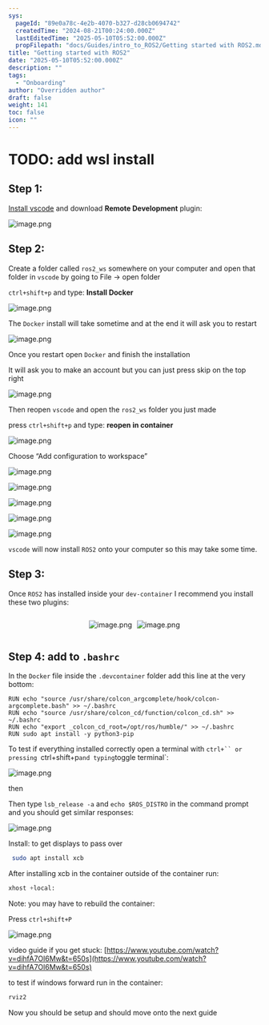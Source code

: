 ```yaml
---
sys:
  pageId: "89e0a78c-4e2b-4070-b327-d28cb0694742"
  createdTime: "2024-08-21T00:24:00.000Z"
  lastEditedTime: "2025-05-10T05:52:00.000Z"
  propFilepath: "docs/Guides/intro_to_ROS2/Getting started with ROS2.md"
title: "Getting started with ROS2"
date: "2025-05-10T05:52:00.000Z"
description: ""
tags:
  - "Onboarding"
author: "Overridden author"
draft: false
weight: 141
toc: false
icon: ""
---
```


# TODO: add wsl install

## Step 1:

[Install vscode](https://code.visualstudio.com/download) and download **Remote Development** plugin:

![image.png](https://prod-files-secure.s3.us-west-2.amazonaws.com/d518164a-d88e-44d1-a4ee-3adb3bd8bce0/efb52993-1881-4a40-b95e-6f020334f022/image.png?X-Amz-Algorithm=AWS4-HMAC-SHA256&X-Amz-Content-Sha256=UNSIGNED-PAYLOAD&X-Amz-Credential=ASIAZI2LB4667AHSXIFG%2F20250610%2Fus-west-2%2Fs3%2Faws4_request&X-Amz-Date=20250610T220814Z&X-Amz-Expires=3600&X-Amz-Security-Token=IQoJb3JpZ2luX2VjEO3%2F%2F%2F%2F%2F%2F%2F%2F%2F%2FwEaCXVzLXdlc3QtMiJHMEUCIEEBgSQ8LANeEQOcZ3pS2PVB7NLtQ6BTaZ4MLpeePmAHAiEAn6WVM1EY8HGMduK5MOjv2cZJWBwM7%2FeVKNDmCZoDVeEqiAQIxv%2F%2F%2F%2F%2F%2F%2F%2F%2F%2FARAAGgw2Mzc0MjMxODM4MDUiDAtbCukDUmCd%2FiplzSrcA3Kl1jBK9SaqO6rGjKcq5mIqdGSk6Q3JlSlZSX%2BmPcSuV%2FFkZ9xoBBfrQxFXi3NMaVGlEm%2BoqrfVSCEa0acnBWBhBeDCdOv2LTjRahs7fEwSokYK4eGtEqdSbFW6x3LXt5l%2BOL%2FIKUCqzbTi6JnFE%2FXlSklq1P5ykAXXKFv%2F%2BJP5ANIVGCUijWnTS%2FsA3qQ7B9BICfwAKjARWNq%2FMGAcCi7YVmEd2pRLpvbYQz2ykvplBTvGvNjry44pUxR%2BYa2OFo4uS5ILeu8mpuk0P3fGRhc%2BNMsjXPipXLqkrEvczRff2nJLZvN24N%2FGCGVN9FQpEK73AWRZsHGqpu3AoDb1WDSU%2BqGXth%2BBKKrVo9tagL%2B%2BRMDP8ONWi30lhMsD%2BwJF%2FmwT7LECUxxBjILKl9aL4I7qC19XHcmeJ4DCikCxL%2FKdpDSnh2z27Of%2FHyt5btCoTd5XxxbTmqiFTC4kMurdX0cMMhs09srKOx5BMsHDTmGySvHm49KjD%2Fse7abqqfB%2Fs2Fb%2FA6VIQqh2OMes4p6zWcylQAtvLCE0JT0%2Fun5ScMqI6clF5IJ6WHNiOa6m9ryoL26QQYhoHCRF%2BDSGvdpUEyJ3QAmcElBRFYy5EOvGmYl0fp7j7uiPzBjMCvcMJezosIGOqUBzXQA8KAiB4uvP8jBE%2Fw7JsnjHycbGA5PM86vaMiUBx8T%2B7jfaaL5E40tJrM6EFCnYXiRl%2FXvmOmDNE31RL9d6hYMXp5e7%2Bkk6U1ryph1bEi5WjIgO3D71lL81186uF302eS5thp9kgELCnEt62Tw2QPVPooMFyv%2Bh64wvaMnyuI8ZWbdga8gyi4hCxu0OwjlkyrHkJb3WXfNA8C5qkgudc%2BezZMQ&X-Amz-Signature=744655099b0017fd04e964403fee59ed3dd465c8131693ea7057d1d55f2fe82e&X-Amz-SignedHeaders=host&x-amz-checksum-mode=ENABLED&x-id=GetObject)

## Step 2:

Create a folder called `ros2_ws` somewhere on your computer and open that folder in `vscode` by going to File → open folder 

`ctrl+shift+p` and type: **Install Docker**

![image.png](https://prod-files-secure.s3.us-west-2.amazonaws.com/d518164a-d88e-44d1-a4ee-3adb3bd8bce0/2269dc0e-1cd5-47ff-bceb-c04ad9b2eab0/image.png?X-Amz-Algorithm=AWS4-HMAC-SHA256&X-Amz-Content-Sha256=UNSIGNED-PAYLOAD&X-Amz-Credential=ASIAZI2LB4667AHSXIFG%2F20250610%2Fus-west-2%2Fs3%2Faws4_request&X-Amz-Date=20250610T220814Z&X-Amz-Expires=3600&X-Amz-Security-Token=IQoJb3JpZ2luX2VjEO3%2F%2F%2F%2F%2F%2F%2F%2F%2F%2FwEaCXVzLXdlc3QtMiJHMEUCIEEBgSQ8LANeEQOcZ3pS2PVB7NLtQ6BTaZ4MLpeePmAHAiEAn6WVM1EY8HGMduK5MOjv2cZJWBwM7%2FeVKNDmCZoDVeEqiAQIxv%2F%2F%2F%2F%2F%2F%2F%2F%2F%2FARAAGgw2Mzc0MjMxODM4MDUiDAtbCukDUmCd%2FiplzSrcA3Kl1jBK9SaqO6rGjKcq5mIqdGSk6Q3JlSlZSX%2BmPcSuV%2FFkZ9xoBBfrQxFXi3NMaVGlEm%2BoqrfVSCEa0acnBWBhBeDCdOv2LTjRahs7fEwSokYK4eGtEqdSbFW6x3LXt5l%2BOL%2FIKUCqzbTi6JnFE%2FXlSklq1P5ykAXXKFv%2F%2BJP5ANIVGCUijWnTS%2FsA3qQ7B9BICfwAKjARWNq%2FMGAcCi7YVmEd2pRLpvbYQz2ykvplBTvGvNjry44pUxR%2BYa2OFo4uS5ILeu8mpuk0P3fGRhc%2BNMsjXPipXLqkrEvczRff2nJLZvN24N%2FGCGVN9FQpEK73AWRZsHGqpu3AoDb1WDSU%2BqGXth%2BBKKrVo9tagL%2B%2BRMDP8ONWi30lhMsD%2BwJF%2FmwT7LECUxxBjILKl9aL4I7qC19XHcmeJ4DCikCxL%2FKdpDSnh2z27Of%2FHyt5btCoTd5XxxbTmqiFTC4kMurdX0cMMhs09srKOx5BMsHDTmGySvHm49KjD%2Fse7abqqfB%2Fs2Fb%2FA6VIQqh2OMes4p6zWcylQAtvLCE0JT0%2Fun5ScMqI6clF5IJ6WHNiOa6m9ryoL26QQYhoHCRF%2BDSGvdpUEyJ3QAmcElBRFYy5EOvGmYl0fp7j7uiPzBjMCvcMJezosIGOqUBzXQA8KAiB4uvP8jBE%2Fw7JsnjHycbGA5PM86vaMiUBx8T%2B7jfaaL5E40tJrM6EFCnYXiRl%2FXvmOmDNE31RL9d6hYMXp5e7%2Bkk6U1ryph1bEi5WjIgO3D71lL81186uF302eS5thp9kgELCnEt62Tw2QPVPooMFyv%2Bh64wvaMnyuI8ZWbdga8gyi4hCxu0OwjlkyrHkJb3WXfNA8C5qkgudc%2BezZMQ&X-Amz-Signature=636d4b7d4c5e5081cd65afcccbc7aa96abd4100aec5f3c6045d0331a355ffca0&X-Amz-SignedHeaders=host&x-amz-checksum-mode=ENABLED&x-id=GetObject)

The `Docker` install will take sometime and at the end it will ask you to restart

![image.png](https://prod-files-secure.s3.us-west-2.amazonaws.com/d518164a-d88e-44d1-a4ee-3adb3bd8bce0/ed233f78-be33-4b1f-b89c-9c346c0e961e/image.png?X-Amz-Algorithm=AWS4-HMAC-SHA256&X-Amz-Content-Sha256=UNSIGNED-PAYLOAD&X-Amz-Credential=ASIAZI2LB4667AHSXIFG%2F20250610%2Fus-west-2%2Fs3%2Faws4_request&X-Amz-Date=20250610T220814Z&X-Amz-Expires=3600&X-Amz-Security-Token=IQoJb3JpZ2luX2VjEO3%2F%2F%2F%2F%2F%2F%2F%2F%2F%2FwEaCXVzLXdlc3QtMiJHMEUCIEEBgSQ8LANeEQOcZ3pS2PVB7NLtQ6BTaZ4MLpeePmAHAiEAn6WVM1EY8HGMduK5MOjv2cZJWBwM7%2FeVKNDmCZoDVeEqiAQIxv%2F%2F%2F%2F%2F%2F%2F%2F%2F%2FARAAGgw2Mzc0MjMxODM4MDUiDAtbCukDUmCd%2FiplzSrcA3Kl1jBK9SaqO6rGjKcq5mIqdGSk6Q3JlSlZSX%2BmPcSuV%2FFkZ9xoBBfrQxFXi3NMaVGlEm%2BoqrfVSCEa0acnBWBhBeDCdOv2LTjRahs7fEwSokYK4eGtEqdSbFW6x3LXt5l%2BOL%2FIKUCqzbTi6JnFE%2FXlSklq1P5ykAXXKFv%2F%2BJP5ANIVGCUijWnTS%2FsA3qQ7B9BICfwAKjARWNq%2FMGAcCi7YVmEd2pRLpvbYQz2ykvplBTvGvNjry44pUxR%2BYa2OFo4uS5ILeu8mpuk0P3fGRhc%2BNMsjXPipXLqkrEvczRff2nJLZvN24N%2FGCGVN9FQpEK73AWRZsHGqpu3AoDb1WDSU%2BqGXth%2BBKKrVo9tagL%2B%2BRMDP8ONWi30lhMsD%2BwJF%2FmwT7LECUxxBjILKl9aL4I7qC19XHcmeJ4DCikCxL%2FKdpDSnh2z27Of%2FHyt5btCoTd5XxxbTmqiFTC4kMurdX0cMMhs09srKOx5BMsHDTmGySvHm49KjD%2Fse7abqqfB%2Fs2Fb%2FA6VIQqh2OMes4p6zWcylQAtvLCE0JT0%2Fun5ScMqI6clF5IJ6WHNiOa6m9ryoL26QQYhoHCRF%2BDSGvdpUEyJ3QAmcElBRFYy5EOvGmYl0fp7j7uiPzBjMCvcMJezosIGOqUBzXQA8KAiB4uvP8jBE%2Fw7JsnjHycbGA5PM86vaMiUBx8T%2B7jfaaL5E40tJrM6EFCnYXiRl%2FXvmOmDNE31RL9d6hYMXp5e7%2Bkk6U1ryph1bEi5WjIgO3D71lL81186uF302eS5thp9kgELCnEt62Tw2QPVPooMFyv%2Bh64wvaMnyuI8ZWbdga8gyi4hCxu0OwjlkyrHkJb3WXfNA8C5qkgudc%2BezZMQ&X-Amz-Signature=db8265bd546faa5abfa4ac36afcb4d70a0c95bf9aa5bda7b36bff4f63efc9148&X-Amz-SignedHeaders=host&x-amz-checksum-mode=ENABLED&x-id=GetObject)

Once you restart open `Docker` and finish the installation

It will ask you to make an account but you can just press skip on the top right

![image.png](https://prod-files-secure.s3.us-west-2.amazonaws.com/d518164a-d88e-44d1-a4ee-3adb3bd8bce0/21010ad9-1659-4fd9-9f59-9932a09b2a3d/image.png?X-Amz-Algorithm=AWS4-HMAC-SHA256&X-Amz-Content-Sha256=UNSIGNED-PAYLOAD&X-Amz-Credential=ASIAZI2LB4667AHSXIFG%2F20250610%2Fus-west-2%2Fs3%2Faws4_request&X-Amz-Date=20250610T220814Z&X-Amz-Expires=3600&X-Amz-Security-Token=IQoJb3JpZ2luX2VjEO3%2F%2F%2F%2F%2F%2F%2F%2F%2F%2FwEaCXVzLXdlc3QtMiJHMEUCIEEBgSQ8LANeEQOcZ3pS2PVB7NLtQ6BTaZ4MLpeePmAHAiEAn6WVM1EY8HGMduK5MOjv2cZJWBwM7%2FeVKNDmCZoDVeEqiAQIxv%2F%2F%2F%2F%2F%2F%2F%2F%2F%2FARAAGgw2Mzc0MjMxODM4MDUiDAtbCukDUmCd%2FiplzSrcA3Kl1jBK9SaqO6rGjKcq5mIqdGSk6Q3JlSlZSX%2BmPcSuV%2FFkZ9xoBBfrQxFXi3NMaVGlEm%2BoqrfVSCEa0acnBWBhBeDCdOv2LTjRahs7fEwSokYK4eGtEqdSbFW6x3LXt5l%2BOL%2FIKUCqzbTi6JnFE%2FXlSklq1P5ykAXXKFv%2F%2BJP5ANIVGCUijWnTS%2FsA3qQ7B9BICfwAKjARWNq%2FMGAcCi7YVmEd2pRLpvbYQz2ykvplBTvGvNjry44pUxR%2BYa2OFo4uS5ILeu8mpuk0P3fGRhc%2BNMsjXPipXLqkrEvczRff2nJLZvN24N%2FGCGVN9FQpEK73AWRZsHGqpu3AoDb1WDSU%2BqGXth%2BBKKrVo9tagL%2B%2BRMDP8ONWi30lhMsD%2BwJF%2FmwT7LECUxxBjILKl9aL4I7qC19XHcmeJ4DCikCxL%2FKdpDSnh2z27Of%2FHyt5btCoTd5XxxbTmqiFTC4kMurdX0cMMhs09srKOx5BMsHDTmGySvHm49KjD%2Fse7abqqfB%2Fs2Fb%2FA6VIQqh2OMes4p6zWcylQAtvLCE0JT0%2Fun5ScMqI6clF5IJ6WHNiOa6m9ryoL26QQYhoHCRF%2BDSGvdpUEyJ3QAmcElBRFYy5EOvGmYl0fp7j7uiPzBjMCvcMJezosIGOqUBzXQA8KAiB4uvP8jBE%2Fw7JsnjHycbGA5PM86vaMiUBx8T%2B7jfaaL5E40tJrM6EFCnYXiRl%2FXvmOmDNE31RL9d6hYMXp5e7%2Bkk6U1ryph1bEi5WjIgO3D71lL81186uF302eS5thp9kgELCnEt62Tw2QPVPooMFyv%2Bh64wvaMnyuI8ZWbdga8gyi4hCxu0OwjlkyrHkJb3WXfNA8C5qkgudc%2BezZMQ&X-Amz-Signature=3720a90279e64e3a6437757ecb2f7afe38530f6b034a1367d1e68b2025c4ae01&X-Amz-SignedHeaders=host&x-amz-checksum-mode=ENABLED&x-id=GetObject)

Then reopen `vscode` and open the `ros2_ws` folder you just made

press `ctrl+shift+p` and type: **reopen in container**

![image.png](https://prod-files-secure.s3.us-west-2.amazonaws.com/d518164a-d88e-44d1-a4ee-3adb3bd8bce0/4e93b8c2-41ad-488c-8095-c74205196118/image.png?X-Amz-Algorithm=AWS4-HMAC-SHA256&X-Amz-Content-Sha256=UNSIGNED-PAYLOAD&X-Amz-Credential=ASIAZI2LB4667AHSXIFG%2F20250610%2Fus-west-2%2Fs3%2Faws4_request&X-Amz-Date=20250610T220814Z&X-Amz-Expires=3600&X-Amz-Security-Token=IQoJb3JpZ2luX2VjEO3%2F%2F%2F%2F%2F%2F%2F%2F%2F%2FwEaCXVzLXdlc3QtMiJHMEUCIEEBgSQ8LANeEQOcZ3pS2PVB7NLtQ6BTaZ4MLpeePmAHAiEAn6WVM1EY8HGMduK5MOjv2cZJWBwM7%2FeVKNDmCZoDVeEqiAQIxv%2F%2F%2F%2F%2F%2F%2F%2F%2F%2FARAAGgw2Mzc0MjMxODM4MDUiDAtbCukDUmCd%2FiplzSrcA3Kl1jBK9SaqO6rGjKcq5mIqdGSk6Q3JlSlZSX%2BmPcSuV%2FFkZ9xoBBfrQxFXi3NMaVGlEm%2BoqrfVSCEa0acnBWBhBeDCdOv2LTjRahs7fEwSokYK4eGtEqdSbFW6x3LXt5l%2BOL%2FIKUCqzbTi6JnFE%2FXlSklq1P5ykAXXKFv%2F%2BJP5ANIVGCUijWnTS%2FsA3qQ7B9BICfwAKjARWNq%2FMGAcCi7YVmEd2pRLpvbYQz2ykvplBTvGvNjry44pUxR%2BYa2OFo4uS5ILeu8mpuk0P3fGRhc%2BNMsjXPipXLqkrEvczRff2nJLZvN24N%2FGCGVN9FQpEK73AWRZsHGqpu3AoDb1WDSU%2BqGXth%2BBKKrVo9tagL%2B%2BRMDP8ONWi30lhMsD%2BwJF%2FmwT7LECUxxBjILKl9aL4I7qC19XHcmeJ4DCikCxL%2FKdpDSnh2z27Of%2FHyt5btCoTd5XxxbTmqiFTC4kMurdX0cMMhs09srKOx5BMsHDTmGySvHm49KjD%2Fse7abqqfB%2Fs2Fb%2FA6VIQqh2OMes4p6zWcylQAtvLCE0JT0%2Fun5ScMqI6clF5IJ6WHNiOa6m9ryoL26QQYhoHCRF%2BDSGvdpUEyJ3QAmcElBRFYy5EOvGmYl0fp7j7uiPzBjMCvcMJezosIGOqUBzXQA8KAiB4uvP8jBE%2Fw7JsnjHycbGA5PM86vaMiUBx8T%2B7jfaaL5E40tJrM6EFCnYXiRl%2FXvmOmDNE31RL9d6hYMXp5e7%2Bkk6U1ryph1bEi5WjIgO3D71lL81186uF302eS5thp9kgELCnEt62Tw2QPVPooMFyv%2Bh64wvaMnyuI8ZWbdga8gyi4hCxu0OwjlkyrHkJb3WXfNA8C5qkgudc%2BezZMQ&X-Amz-Signature=1ad04d534533b15e53e31dbb7f4e98320e4bd0bb9cb2b9280077330c2f1ea669&X-Amz-SignedHeaders=host&x-amz-checksum-mode=ENABLED&x-id=GetObject)

Choose “Add configuration to workspace”

![image.png](https://prod-files-secure.s3.us-west-2.amazonaws.com/d518164a-d88e-44d1-a4ee-3adb3bd8bce0/9560b282-5060-4989-ba37-97e7b2c22476/image.png?X-Amz-Algorithm=AWS4-HMAC-SHA256&X-Amz-Content-Sha256=UNSIGNED-PAYLOAD&X-Amz-Credential=ASIAZI2LB4667AHSXIFG%2F20250610%2Fus-west-2%2Fs3%2Faws4_request&X-Amz-Date=20250610T220814Z&X-Amz-Expires=3600&X-Amz-Security-Token=IQoJb3JpZ2luX2VjEO3%2F%2F%2F%2F%2F%2F%2F%2F%2F%2FwEaCXVzLXdlc3QtMiJHMEUCIEEBgSQ8LANeEQOcZ3pS2PVB7NLtQ6BTaZ4MLpeePmAHAiEAn6WVM1EY8HGMduK5MOjv2cZJWBwM7%2FeVKNDmCZoDVeEqiAQIxv%2F%2F%2F%2F%2F%2F%2F%2F%2F%2FARAAGgw2Mzc0MjMxODM4MDUiDAtbCukDUmCd%2FiplzSrcA3Kl1jBK9SaqO6rGjKcq5mIqdGSk6Q3JlSlZSX%2BmPcSuV%2FFkZ9xoBBfrQxFXi3NMaVGlEm%2BoqrfVSCEa0acnBWBhBeDCdOv2LTjRahs7fEwSokYK4eGtEqdSbFW6x3LXt5l%2BOL%2FIKUCqzbTi6JnFE%2FXlSklq1P5ykAXXKFv%2F%2BJP5ANIVGCUijWnTS%2FsA3qQ7B9BICfwAKjARWNq%2FMGAcCi7YVmEd2pRLpvbYQz2ykvplBTvGvNjry44pUxR%2BYa2OFo4uS5ILeu8mpuk0P3fGRhc%2BNMsjXPipXLqkrEvczRff2nJLZvN24N%2FGCGVN9FQpEK73AWRZsHGqpu3AoDb1WDSU%2BqGXth%2BBKKrVo9tagL%2B%2BRMDP8ONWi30lhMsD%2BwJF%2FmwT7LECUxxBjILKl9aL4I7qC19XHcmeJ4DCikCxL%2FKdpDSnh2z27Of%2FHyt5btCoTd5XxxbTmqiFTC4kMurdX0cMMhs09srKOx5BMsHDTmGySvHm49KjD%2Fse7abqqfB%2Fs2Fb%2FA6VIQqh2OMes4p6zWcylQAtvLCE0JT0%2Fun5ScMqI6clF5IJ6WHNiOa6m9ryoL26QQYhoHCRF%2BDSGvdpUEyJ3QAmcElBRFYy5EOvGmYl0fp7j7uiPzBjMCvcMJezosIGOqUBzXQA8KAiB4uvP8jBE%2Fw7JsnjHycbGA5PM86vaMiUBx8T%2B7jfaaL5E40tJrM6EFCnYXiRl%2FXvmOmDNE31RL9d6hYMXp5e7%2Bkk6U1ryph1bEi5WjIgO3D71lL81186uF302eS5thp9kgELCnEt62Tw2QPVPooMFyv%2Bh64wvaMnyuI8ZWbdga8gyi4hCxu0OwjlkyrHkJb3WXfNA8C5qkgudc%2BezZMQ&X-Amz-Signature=5c490225d6a7f1918e378175121c555706b3104406ded3f359ed0fa7da4b836b&X-Amz-SignedHeaders=host&x-amz-checksum-mode=ENABLED&x-id=GetObject)

![image.png](https://prod-files-secure.s3.us-west-2.amazonaws.com/d518164a-d88e-44d1-a4ee-3adb3bd8bce0/2ee63f81-886b-48e8-a553-dc6e5eac99e4/image.png?X-Amz-Algorithm=AWS4-HMAC-SHA256&X-Amz-Content-Sha256=UNSIGNED-PAYLOAD&X-Amz-Credential=ASIAZI2LB4667AHSXIFG%2F20250610%2Fus-west-2%2Fs3%2Faws4_request&X-Amz-Date=20250610T220814Z&X-Amz-Expires=3600&X-Amz-Security-Token=IQoJb3JpZ2luX2VjEO3%2F%2F%2F%2F%2F%2F%2F%2F%2F%2FwEaCXVzLXdlc3QtMiJHMEUCIEEBgSQ8LANeEQOcZ3pS2PVB7NLtQ6BTaZ4MLpeePmAHAiEAn6WVM1EY8HGMduK5MOjv2cZJWBwM7%2FeVKNDmCZoDVeEqiAQIxv%2F%2F%2F%2F%2F%2F%2F%2F%2F%2FARAAGgw2Mzc0MjMxODM4MDUiDAtbCukDUmCd%2FiplzSrcA3Kl1jBK9SaqO6rGjKcq5mIqdGSk6Q3JlSlZSX%2BmPcSuV%2FFkZ9xoBBfrQxFXi3NMaVGlEm%2BoqrfVSCEa0acnBWBhBeDCdOv2LTjRahs7fEwSokYK4eGtEqdSbFW6x3LXt5l%2BOL%2FIKUCqzbTi6JnFE%2FXlSklq1P5ykAXXKFv%2F%2BJP5ANIVGCUijWnTS%2FsA3qQ7B9BICfwAKjARWNq%2FMGAcCi7YVmEd2pRLpvbYQz2ykvplBTvGvNjry44pUxR%2BYa2OFo4uS5ILeu8mpuk0P3fGRhc%2BNMsjXPipXLqkrEvczRff2nJLZvN24N%2FGCGVN9FQpEK73AWRZsHGqpu3AoDb1WDSU%2BqGXth%2BBKKrVo9tagL%2B%2BRMDP8ONWi30lhMsD%2BwJF%2FmwT7LECUxxBjILKl9aL4I7qC19XHcmeJ4DCikCxL%2FKdpDSnh2z27Of%2FHyt5btCoTd5XxxbTmqiFTC4kMurdX0cMMhs09srKOx5BMsHDTmGySvHm49KjD%2Fse7abqqfB%2Fs2Fb%2FA6VIQqh2OMes4p6zWcylQAtvLCE0JT0%2Fun5ScMqI6clF5IJ6WHNiOa6m9ryoL26QQYhoHCRF%2BDSGvdpUEyJ3QAmcElBRFYy5EOvGmYl0fp7j7uiPzBjMCvcMJezosIGOqUBzXQA8KAiB4uvP8jBE%2Fw7JsnjHycbGA5PM86vaMiUBx8T%2B7jfaaL5E40tJrM6EFCnYXiRl%2FXvmOmDNE31RL9d6hYMXp5e7%2Bkk6U1ryph1bEi5WjIgO3D71lL81186uF302eS5thp9kgELCnEt62Tw2QPVPooMFyv%2Bh64wvaMnyuI8ZWbdga8gyi4hCxu0OwjlkyrHkJb3WXfNA8C5qkgudc%2BezZMQ&X-Amz-Signature=5621485a7ff01e4f3eead5c95801d5b4684e66154a665ea0abbf10269a6463ac&X-Amz-SignedHeaders=host&x-amz-checksum-mode=ENABLED&x-id=GetObject)

![image.png](https://prod-files-secure.s3.us-west-2.amazonaws.com/d518164a-d88e-44d1-a4ee-3adb3bd8bce0/ae1580b2-b048-407e-aed9-b584224a7a04/image.png?X-Amz-Algorithm=AWS4-HMAC-SHA256&X-Amz-Content-Sha256=UNSIGNED-PAYLOAD&X-Amz-Credential=ASIAZI2LB4667AHSXIFG%2F20250610%2Fus-west-2%2Fs3%2Faws4_request&X-Amz-Date=20250610T220814Z&X-Amz-Expires=3600&X-Amz-Security-Token=IQoJb3JpZ2luX2VjEO3%2F%2F%2F%2F%2F%2F%2F%2F%2F%2FwEaCXVzLXdlc3QtMiJHMEUCIEEBgSQ8LANeEQOcZ3pS2PVB7NLtQ6BTaZ4MLpeePmAHAiEAn6WVM1EY8HGMduK5MOjv2cZJWBwM7%2FeVKNDmCZoDVeEqiAQIxv%2F%2F%2F%2F%2F%2F%2F%2F%2F%2FARAAGgw2Mzc0MjMxODM4MDUiDAtbCukDUmCd%2FiplzSrcA3Kl1jBK9SaqO6rGjKcq5mIqdGSk6Q3JlSlZSX%2BmPcSuV%2FFkZ9xoBBfrQxFXi3NMaVGlEm%2BoqrfVSCEa0acnBWBhBeDCdOv2LTjRahs7fEwSokYK4eGtEqdSbFW6x3LXt5l%2BOL%2FIKUCqzbTi6JnFE%2FXlSklq1P5ykAXXKFv%2F%2BJP5ANIVGCUijWnTS%2FsA3qQ7B9BICfwAKjARWNq%2FMGAcCi7YVmEd2pRLpvbYQz2ykvplBTvGvNjry44pUxR%2BYa2OFo4uS5ILeu8mpuk0P3fGRhc%2BNMsjXPipXLqkrEvczRff2nJLZvN24N%2FGCGVN9FQpEK73AWRZsHGqpu3AoDb1WDSU%2BqGXth%2BBKKrVo9tagL%2B%2BRMDP8ONWi30lhMsD%2BwJF%2FmwT7LECUxxBjILKl9aL4I7qC19XHcmeJ4DCikCxL%2FKdpDSnh2z27Of%2FHyt5btCoTd5XxxbTmqiFTC4kMurdX0cMMhs09srKOx5BMsHDTmGySvHm49KjD%2Fse7abqqfB%2Fs2Fb%2FA6VIQqh2OMes4p6zWcylQAtvLCE0JT0%2Fun5ScMqI6clF5IJ6WHNiOa6m9ryoL26QQYhoHCRF%2BDSGvdpUEyJ3QAmcElBRFYy5EOvGmYl0fp7j7uiPzBjMCvcMJezosIGOqUBzXQA8KAiB4uvP8jBE%2Fw7JsnjHycbGA5PM86vaMiUBx8T%2B7jfaaL5E40tJrM6EFCnYXiRl%2FXvmOmDNE31RL9d6hYMXp5e7%2Bkk6U1ryph1bEi5WjIgO3D71lL81186uF302eS5thp9kgELCnEt62Tw2QPVPooMFyv%2Bh64wvaMnyuI8ZWbdga8gyi4hCxu0OwjlkyrHkJb3WXfNA8C5qkgudc%2BezZMQ&X-Amz-Signature=a860a30c4836a793e8a0228c42268b03d4b8388b68f8106f4869be1799ed46f2&X-Amz-SignedHeaders=host&x-amz-checksum-mode=ENABLED&x-id=GetObject)

![image.png](https://prod-files-secure.s3.us-west-2.amazonaws.com/d518164a-d88e-44d1-a4ee-3adb3bd8bce0/53255b28-f75e-430f-b9e3-c0ac8577e42b/image.png?X-Amz-Algorithm=AWS4-HMAC-SHA256&X-Amz-Content-Sha256=UNSIGNED-PAYLOAD&X-Amz-Credential=ASIAZI2LB4667AHSXIFG%2F20250610%2Fus-west-2%2Fs3%2Faws4_request&X-Amz-Date=20250610T220814Z&X-Amz-Expires=3600&X-Amz-Security-Token=IQoJb3JpZ2luX2VjEO3%2F%2F%2F%2F%2F%2F%2F%2F%2F%2FwEaCXVzLXdlc3QtMiJHMEUCIEEBgSQ8LANeEQOcZ3pS2PVB7NLtQ6BTaZ4MLpeePmAHAiEAn6WVM1EY8HGMduK5MOjv2cZJWBwM7%2FeVKNDmCZoDVeEqiAQIxv%2F%2F%2F%2F%2F%2F%2F%2F%2F%2FARAAGgw2Mzc0MjMxODM4MDUiDAtbCukDUmCd%2FiplzSrcA3Kl1jBK9SaqO6rGjKcq5mIqdGSk6Q3JlSlZSX%2BmPcSuV%2FFkZ9xoBBfrQxFXi3NMaVGlEm%2BoqrfVSCEa0acnBWBhBeDCdOv2LTjRahs7fEwSokYK4eGtEqdSbFW6x3LXt5l%2BOL%2FIKUCqzbTi6JnFE%2FXlSklq1P5ykAXXKFv%2F%2BJP5ANIVGCUijWnTS%2FsA3qQ7B9BICfwAKjARWNq%2FMGAcCi7YVmEd2pRLpvbYQz2ykvplBTvGvNjry44pUxR%2BYa2OFo4uS5ILeu8mpuk0P3fGRhc%2BNMsjXPipXLqkrEvczRff2nJLZvN24N%2FGCGVN9FQpEK73AWRZsHGqpu3AoDb1WDSU%2BqGXth%2BBKKrVo9tagL%2B%2BRMDP8ONWi30lhMsD%2BwJF%2FmwT7LECUxxBjILKl9aL4I7qC19XHcmeJ4DCikCxL%2FKdpDSnh2z27Of%2FHyt5btCoTd5XxxbTmqiFTC4kMurdX0cMMhs09srKOx5BMsHDTmGySvHm49KjD%2Fse7abqqfB%2Fs2Fb%2FA6VIQqh2OMes4p6zWcylQAtvLCE0JT0%2Fun5ScMqI6clF5IJ6WHNiOa6m9ryoL26QQYhoHCRF%2BDSGvdpUEyJ3QAmcElBRFYy5EOvGmYl0fp7j7uiPzBjMCvcMJezosIGOqUBzXQA8KAiB4uvP8jBE%2Fw7JsnjHycbGA5PM86vaMiUBx8T%2B7jfaaL5E40tJrM6EFCnYXiRl%2FXvmOmDNE31RL9d6hYMXp5e7%2Bkk6U1ryph1bEi5WjIgO3D71lL81186uF302eS5thp9kgELCnEt62Tw2QPVPooMFyv%2Bh64wvaMnyuI8ZWbdga8gyi4hCxu0OwjlkyrHkJb3WXfNA8C5qkgudc%2BezZMQ&X-Amz-Signature=6dca6147c4e0f180a258276674a55743a2a1b5a75aa8e7ed06f5570897693756&X-Amz-SignedHeaders=host&x-amz-checksum-mode=ENABLED&x-id=GetObject)

![image.png](https://prod-files-secure.s3.us-west-2.amazonaws.com/d518164a-d88e-44d1-a4ee-3adb3bd8bce0/7c562767-5af9-4ffb-97d1-327bcdf4ee00/image.png?X-Amz-Algorithm=AWS4-HMAC-SHA256&X-Amz-Content-Sha256=UNSIGNED-PAYLOAD&X-Amz-Credential=ASIAZI2LB4667AHSXIFG%2F20250610%2Fus-west-2%2Fs3%2Faws4_request&X-Amz-Date=20250610T220814Z&X-Amz-Expires=3600&X-Amz-Security-Token=IQoJb3JpZ2luX2VjEO3%2F%2F%2F%2F%2F%2F%2F%2F%2F%2FwEaCXVzLXdlc3QtMiJHMEUCIEEBgSQ8LANeEQOcZ3pS2PVB7NLtQ6BTaZ4MLpeePmAHAiEAn6WVM1EY8HGMduK5MOjv2cZJWBwM7%2FeVKNDmCZoDVeEqiAQIxv%2F%2F%2F%2F%2F%2F%2F%2F%2F%2FARAAGgw2Mzc0MjMxODM4MDUiDAtbCukDUmCd%2FiplzSrcA3Kl1jBK9SaqO6rGjKcq5mIqdGSk6Q3JlSlZSX%2BmPcSuV%2FFkZ9xoBBfrQxFXi3NMaVGlEm%2BoqrfVSCEa0acnBWBhBeDCdOv2LTjRahs7fEwSokYK4eGtEqdSbFW6x3LXt5l%2BOL%2FIKUCqzbTi6JnFE%2FXlSklq1P5ykAXXKFv%2F%2BJP5ANIVGCUijWnTS%2FsA3qQ7B9BICfwAKjARWNq%2FMGAcCi7YVmEd2pRLpvbYQz2ykvplBTvGvNjry44pUxR%2BYa2OFo4uS5ILeu8mpuk0P3fGRhc%2BNMsjXPipXLqkrEvczRff2nJLZvN24N%2FGCGVN9FQpEK73AWRZsHGqpu3AoDb1WDSU%2BqGXth%2BBKKrVo9tagL%2B%2BRMDP8ONWi30lhMsD%2BwJF%2FmwT7LECUxxBjILKl9aL4I7qC19XHcmeJ4DCikCxL%2FKdpDSnh2z27Of%2FHyt5btCoTd5XxxbTmqiFTC4kMurdX0cMMhs09srKOx5BMsHDTmGySvHm49KjD%2Fse7abqqfB%2Fs2Fb%2FA6VIQqh2OMes4p6zWcylQAtvLCE0JT0%2Fun5ScMqI6clF5IJ6WHNiOa6m9ryoL26QQYhoHCRF%2BDSGvdpUEyJ3QAmcElBRFYy5EOvGmYl0fp7j7uiPzBjMCvcMJezosIGOqUBzXQA8KAiB4uvP8jBE%2Fw7JsnjHycbGA5PM86vaMiUBx8T%2B7jfaaL5E40tJrM6EFCnYXiRl%2FXvmOmDNE31RL9d6hYMXp5e7%2Bkk6U1ryph1bEi5WjIgO3D71lL81186uF302eS5thp9kgELCnEt62Tw2QPVPooMFyv%2Bh64wvaMnyuI8ZWbdga8gyi4hCxu0OwjlkyrHkJb3WXfNA8C5qkgudc%2BezZMQ&X-Amz-Signature=c4450c9fe19dc568d58b79c2b7f221ea9a972fda0c1e9b6021b00b7bd7dd535c&X-Amz-SignedHeaders=host&x-amz-checksum-mode=ENABLED&x-id=GetObject)

`vscode` will now install `ROS2` onto your computer so this may take some time.

## Step 3:

Once `ROS2` has installed inside your `dev-container` I recommend you install these two plugins:

<div style="display: flex;flex-direction: row; column-gap:10px; max-width: 630px;justify-content: center;">
<div>

![image.png](https://prod-files-secure.s3.us-west-2.amazonaws.com/d518164a-d88e-44d1-a4ee-3adb3bd8bce0/3fc3d550-5a54-4ba1-ba6b-faa01cdb7369/image.png?X-Amz-Algorithm=AWS4-HMAC-SHA256&X-Amz-Content-Sha256=UNSIGNED-PAYLOAD&X-Amz-Credential=ASIAZI2LB46625MZEBBI%2F20250610%2Fus-west-2%2Fs3%2Faws4_request&X-Amz-Date=20250610T220816Z&X-Amz-Expires=3600&X-Amz-Security-Token=IQoJb3JpZ2luX2VjEO3%2F%2F%2F%2F%2F%2F%2F%2F%2F%2FwEaCXVzLXdlc3QtMiJHMEUCIExtouLTubqtruNycCYy%2Fr0k%2BIGzuc6401jxvISsA%2F3VAiEA%2B%2BXe2eRkXBuRReL7m659sYI0Gt7JueBELkUu%2B9KMewQqiAQIxv%2F%2F%2F%2F%2F%2F%2F%2F%2F%2FARAAGgw2Mzc0MjMxODM4MDUiDDbQICDdS%2ByCcuJ2YCrcA6m1r92lvopHyRg8Vn9g9Kfg6%2BiStByY401bdVy%2BdVsALwjrFd2RvcCC2zo5ov4sX6TULfBZjWZzGSpjCkLEk%2F9q3NnoHaQXq9D2NXBTPYY0J7sm%2Bga517Zv8WMP%2BZyLX67NZAy2AzocnF5zaEf%2F5hX7fzKqDHFajmRiSDQp3xAZ4rRQEfLZDIbNOlemIOzGUH%2FIFAE%2B3DibojAAU1yApAckarcWowHFLhlSspQQZxwEwML6mb%2BjAFf88SeriNpGCIovqSHNn7Sb1pMGiyyag2g%2FDdEoojlBvZ%2BpGZFv9j0PnKwuerC4Asf6%2Bxa%2BE4AAjdq3sDDKy2x169uabbtXJQ5T%2Byf%2F9uoR09j2y5Q7aKZmIKJKJQhwXIJ%2BiCCuHW3ckyeqn7fwwNhS1pPpgMvCh3FNJtuZF%2BILZQXz%2FrDJxgpOIBmjWckSjPudv2GnSPYDNP2iC4rxDF9Bo7ARlNnrH%2BEEoIY9MDwzdJYTdAtcbxQRrZKBbOlMrKLu%2BJlV6LHqpZWSyWkPTPEr72ft7s1q0LDKqr1BonOx3QzYD97guR%2F2xvydLzQJVWhssWm2luSAyNxYMIGRvB9lK%2F1r65Yx%2FLgt8o4J%2Fdn4ibJeKqLMR97tXP0Hx09NhBgqbRLBML%2BzosIGOqUBploSsjmPggEZFm9Jb6M2%2B%2F97qwKkGAak%2FAwG6xeOjxwpMQlQ5wpvWcTBqRRKSv5ChCby50%2BYVBlK2m9elv0VcLrNBRJkm74R1FJUHa9GnNPxJ4FZnFamaHgmExZetc1MsP4uuZFX%2BOe2nMsbuptlGfCUoyXB%2BziA%2BLcK651mq%2FRlJYnrXNBnQYILQeN2lRNw5Bch53gwaOIlsVNaqRFwiT5V9gMn&X-Amz-Signature=bb9e579ac93506053565c2c47e2319b4fb1a84c389a6ed5beb540c5ed29f3aa6&X-Amz-SignedHeaders=host&x-amz-checksum-mode=ENABLED&x-id=GetObject)

</div>
<div>

![image.png](https://prod-files-secure.s3.us-west-2.amazonaws.com/d518164a-d88e-44d1-a4ee-3adb3bd8bce0/d994cc66-13c2-4093-a5a3-f84cf4601a82/image.png?X-Amz-Algorithm=AWS4-HMAC-SHA256&X-Amz-Content-Sha256=UNSIGNED-PAYLOAD&X-Amz-Credential=ASIAZI2LB466QVTEFDDA%2F20250610%2Fus-west-2%2Fs3%2Faws4_request&X-Amz-Date=20250610T220816Z&X-Amz-Expires=3600&X-Amz-Security-Token=IQoJb3JpZ2luX2VjEO3%2F%2F%2F%2F%2F%2F%2F%2F%2F%2FwEaCXVzLXdlc3QtMiJHMEUCIBamZzrDomDmAsyHHFakmf0Qk762lH0jgX%2BC1AFJZga%2FAiEA6il9%2BB%2BHoiHu2H%2FFZzuEvr6Bzzmrfru5BOsPhJVqne8qiAQIxv%2F%2F%2F%2F%2F%2F%2F%2F%2F%2FARAAGgw2Mzc0MjMxODM4MDUiDEk0d0FfIc5XxO0A3CrcA8Msav8aN4mtVmvl1T6zYzS1aaN80B%2Bbz2qzsjWRwZMFPLq2U%2BIPugQnilFTMrKSk1HW9mgkAi4rd32VHjC%2BSNW89gR%2F%2BBel6TSBFc2V7WA8KegcMqysUdJq9HfLaK3ktjnwre2%2FyQJ5apKmHSb4mIS4qa6Xu%2BF6J6nRjaID49pMTxXPvnckoEYbhvlrUS4cBZj1QKprNyp%2FniPbLInd5VDO5Q6nhP6%2FNVBox5QX%2FyzSOrcUIlDseB1epw2DIXlLA4QKDXE6nNGNf9y9N0LGc2JrDQH6zB9L4Au5dX8e7rs%2FfDez7EewU3s%2Bf2QHAuie%2BUYHBOz9OIOiAsQdwrZcaEoPc%2FxCg%2B%2FF2QVXIFCJnZmp90Wq%2Bsd2UzYtqN%2FQotvjJYNV2YrcngOCzGEjJeu1KIJ42hFYm0O1powsCTBJzfvEOxEjMk8UvsH1g%2BQYGJrrl0AC0dTAc363kRbRkQPIJZqr438NS6C4ieQiuSKxBsuMkjhThBZYwgIPrlW%2F7i7sizBlGeakdHJ2eJ6twqZrX36MKUi3dBqVIZSNh79I%2FdqTu997ITVBcVP9p51zslu3mTlcOCYeCQAw8ZkYV0VKO3HRtwQhbrG7IFO46efgIFztvTVbpu%2Brri3F8YhvMMCzosIGOqUBd6VYLAggHh%2F7IHOdSqKW0zZPu0tGkMDAxaFrkVw3i4MDIHIc5h8NkNvlMB9lHkuc6t3TKfoHNqmpCurwb3FkSaIX3YrFlG%2BtL7eNE8VWOUQ1FgPxwPL5cW7jTmc2hYqDC%2BrqGP40%2Bo8Gm1WUgDhip91bUgv%2BD73eXxqdc5iOAYPLR94ADVY1o8Wt%2FbuCF3Y7WzRqmn4JYM5fAeHj4jsyHaWPTqhi&X-Amz-Signature=0d96793460fdf1977e777bc36fee88c9560647dd5ef41dfad9f02866c52acb93&X-Amz-SignedHeaders=host&x-amz-checksum-mode=ENABLED&x-id=GetObject)

</div>
</div>

## Step 4: add to `.bashrc`

In the `Docker` file inside the `.devcontainer` folder add this line at the very bottom: 

```docker
RUN echo "source /usr/share/colcon_argcomplete/hook/colcon-argcomplete.bash" >> ~/.bashrc
RUN echo "source /usr/share/colcon_cd/function/colcon_cd.sh" >> ~/.bashrc
RUN echo "export _colcon_cd_root=/opt/ros/humble/" >> ~/.bashrc
RUN sudo apt install -y python3-pip 
```

To test if everything installed correctly open a terminal with `ctrl+`` or pressing `ctrl+shift+p` and typing `toggle terminal`:

![image.png](https://prod-files-secure.s3.us-west-2.amazonaws.com/d518164a-d88e-44d1-a4ee-3adb3bd8bce0/6a4943d8-b04e-4c02-9a58-775f3384d1a5/image.png?X-Amz-Algorithm=AWS4-HMAC-SHA256&X-Amz-Content-Sha256=UNSIGNED-PAYLOAD&X-Amz-Credential=ASIAZI2LB4667AHSXIFG%2F20250610%2Fus-west-2%2Fs3%2Faws4_request&X-Amz-Date=20250610T220814Z&X-Amz-Expires=3600&X-Amz-Security-Token=IQoJb3JpZ2luX2VjEO3%2F%2F%2F%2F%2F%2F%2F%2F%2F%2FwEaCXVzLXdlc3QtMiJHMEUCIEEBgSQ8LANeEQOcZ3pS2PVB7NLtQ6BTaZ4MLpeePmAHAiEAn6WVM1EY8HGMduK5MOjv2cZJWBwM7%2FeVKNDmCZoDVeEqiAQIxv%2F%2F%2F%2F%2F%2F%2F%2F%2F%2FARAAGgw2Mzc0MjMxODM4MDUiDAtbCukDUmCd%2FiplzSrcA3Kl1jBK9SaqO6rGjKcq5mIqdGSk6Q3JlSlZSX%2BmPcSuV%2FFkZ9xoBBfrQxFXi3NMaVGlEm%2BoqrfVSCEa0acnBWBhBeDCdOv2LTjRahs7fEwSokYK4eGtEqdSbFW6x3LXt5l%2BOL%2FIKUCqzbTi6JnFE%2FXlSklq1P5ykAXXKFv%2F%2BJP5ANIVGCUijWnTS%2FsA3qQ7B9BICfwAKjARWNq%2FMGAcCi7YVmEd2pRLpvbYQz2ykvplBTvGvNjry44pUxR%2BYa2OFo4uS5ILeu8mpuk0P3fGRhc%2BNMsjXPipXLqkrEvczRff2nJLZvN24N%2FGCGVN9FQpEK73AWRZsHGqpu3AoDb1WDSU%2BqGXth%2BBKKrVo9tagL%2B%2BRMDP8ONWi30lhMsD%2BwJF%2FmwT7LECUxxBjILKl9aL4I7qC19XHcmeJ4DCikCxL%2FKdpDSnh2z27Of%2FHyt5btCoTd5XxxbTmqiFTC4kMurdX0cMMhs09srKOx5BMsHDTmGySvHm49KjD%2Fse7abqqfB%2Fs2Fb%2FA6VIQqh2OMes4p6zWcylQAtvLCE0JT0%2Fun5ScMqI6clF5IJ6WHNiOa6m9ryoL26QQYhoHCRF%2BDSGvdpUEyJ3QAmcElBRFYy5EOvGmYl0fp7j7uiPzBjMCvcMJezosIGOqUBzXQA8KAiB4uvP8jBE%2Fw7JsnjHycbGA5PM86vaMiUBx8T%2B7jfaaL5E40tJrM6EFCnYXiRl%2FXvmOmDNE31RL9d6hYMXp5e7%2Bkk6U1ryph1bEi5WjIgO3D71lL81186uF302eS5thp9kgELCnEt62Tw2QPVPooMFyv%2Bh64wvaMnyuI8ZWbdga8gyi4hCxu0OwjlkyrHkJb3WXfNA8C5qkgudc%2BezZMQ&X-Amz-Signature=e3149c119a8e82355885899a482dcf93d19e92d30dde431f2f627abd4c3a4414&X-Amz-SignedHeaders=host&x-amz-checksum-mode=ENABLED&x-id=GetObject)

then 

Then type `lsb_release -a` and `echo $ROS_DISTRO` in the command prompt and you should get similar responses:

![image.png](https://prod-files-secure.s3.us-west-2.amazonaws.com/d518164a-d88e-44d1-a4ee-3adb3bd8bce0/3e635dec-a805-4e85-8b9e-d000e5b71a4e/image.png?X-Amz-Algorithm=AWS4-HMAC-SHA256&X-Amz-Content-Sha256=UNSIGNED-PAYLOAD&X-Amz-Credential=ASIAZI2LB4667AHSXIFG%2F20250610%2Fus-west-2%2Fs3%2Faws4_request&X-Amz-Date=20250610T220814Z&X-Amz-Expires=3600&X-Amz-Security-Token=IQoJb3JpZ2luX2VjEO3%2F%2F%2F%2F%2F%2F%2F%2F%2F%2FwEaCXVzLXdlc3QtMiJHMEUCIEEBgSQ8LANeEQOcZ3pS2PVB7NLtQ6BTaZ4MLpeePmAHAiEAn6WVM1EY8HGMduK5MOjv2cZJWBwM7%2FeVKNDmCZoDVeEqiAQIxv%2F%2F%2F%2F%2F%2F%2F%2F%2F%2FARAAGgw2Mzc0MjMxODM4MDUiDAtbCukDUmCd%2FiplzSrcA3Kl1jBK9SaqO6rGjKcq5mIqdGSk6Q3JlSlZSX%2BmPcSuV%2FFkZ9xoBBfrQxFXi3NMaVGlEm%2BoqrfVSCEa0acnBWBhBeDCdOv2LTjRahs7fEwSokYK4eGtEqdSbFW6x3LXt5l%2BOL%2FIKUCqzbTi6JnFE%2FXlSklq1P5ykAXXKFv%2F%2BJP5ANIVGCUijWnTS%2FsA3qQ7B9BICfwAKjARWNq%2FMGAcCi7YVmEd2pRLpvbYQz2ykvplBTvGvNjry44pUxR%2BYa2OFo4uS5ILeu8mpuk0P3fGRhc%2BNMsjXPipXLqkrEvczRff2nJLZvN24N%2FGCGVN9FQpEK73AWRZsHGqpu3AoDb1WDSU%2BqGXth%2BBKKrVo9tagL%2B%2BRMDP8ONWi30lhMsD%2BwJF%2FmwT7LECUxxBjILKl9aL4I7qC19XHcmeJ4DCikCxL%2FKdpDSnh2z27Of%2FHyt5btCoTd5XxxbTmqiFTC4kMurdX0cMMhs09srKOx5BMsHDTmGySvHm49KjD%2Fse7abqqfB%2Fs2Fb%2FA6VIQqh2OMes4p6zWcylQAtvLCE0JT0%2Fun5ScMqI6clF5IJ6WHNiOa6m9ryoL26QQYhoHCRF%2BDSGvdpUEyJ3QAmcElBRFYy5EOvGmYl0fp7j7uiPzBjMCvcMJezosIGOqUBzXQA8KAiB4uvP8jBE%2Fw7JsnjHycbGA5PM86vaMiUBx8T%2B7jfaaL5E40tJrM6EFCnYXiRl%2FXvmOmDNE31RL9d6hYMXp5e7%2Bkk6U1ryph1bEi5WjIgO3D71lL81186uF302eS5thp9kgELCnEt62Tw2QPVPooMFyv%2Bh64wvaMnyuI8ZWbdga8gyi4hCxu0OwjlkyrHkJb3WXfNA8C5qkgudc%2BezZMQ&X-Amz-Signature=dc1db2827fc44ea8a0c8b32c475c7d72767b0bbb007f09abe5caf0c77835b95f&X-Amz-SignedHeaders=host&x-amz-checksum-mode=ENABLED&x-id=GetObject)

Install:  to get displays to pass over

```bash
 sudo apt install xcb
```

After installing xcb in the container outside of the container run:

```python
xhost +local:
```

Note: you may have to rebuild the container:

Press `ctrl+shift+P`

![image.png](https://prod-files-secure.s3.us-west-2.amazonaws.com/d518164a-d88e-44d1-a4ee-3adb3bd8bce0/6c2be660-2618-4c38-9c26-53554f7a0b7b/image.png?X-Amz-Algorithm=AWS4-HMAC-SHA256&X-Amz-Content-Sha256=UNSIGNED-PAYLOAD&X-Amz-Credential=ASIAZI2LB4667AHSXIFG%2F20250610%2Fus-west-2%2Fs3%2Faws4_request&X-Amz-Date=20250610T220814Z&X-Amz-Expires=3600&X-Amz-Security-Token=IQoJb3JpZ2luX2VjEO3%2F%2F%2F%2F%2F%2F%2F%2F%2F%2FwEaCXVzLXdlc3QtMiJHMEUCIEEBgSQ8LANeEQOcZ3pS2PVB7NLtQ6BTaZ4MLpeePmAHAiEAn6WVM1EY8HGMduK5MOjv2cZJWBwM7%2FeVKNDmCZoDVeEqiAQIxv%2F%2F%2F%2F%2F%2F%2F%2F%2F%2FARAAGgw2Mzc0MjMxODM4MDUiDAtbCukDUmCd%2FiplzSrcA3Kl1jBK9SaqO6rGjKcq5mIqdGSk6Q3JlSlZSX%2BmPcSuV%2FFkZ9xoBBfrQxFXi3NMaVGlEm%2BoqrfVSCEa0acnBWBhBeDCdOv2LTjRahs7fEwSokYK4eGtEqdSbFW6x3LXt5l%2BOL%2FIKUCqzbTi6JnFE%2FXlSklq1P5ykAXXKFv%2F%2BJP5ANIVGCUijWnTS%2FsA3qQ7B9BICfwAKjARWNq%2FMGAcCi7YVmEd2pRLpvbYQz2ykvplBTvGvNjry44pUxR%2BYa2OFo4uS5ILeu8mpuk0P3fGRhc%2BNMsjXPipXLqkrEvczRff2nJLZvN24N%2FGCGVN9FQpEK73AWRZsHGqpu3AoDb1WDSU%2BqGXth%2BBKKrVo9tagL%2B%2BRMDP8ONWi30lhMsD%2BwJF%2FmwT7LECUxxBjILKl9aL4I7qC19XHcmeJ4DCikCxL%2FKdpDSnh2z27Of%2FHyt5btCoTd5XxxbTmqiFTC4kMurdX0cMMhs09srKOx5BMsHDTmGySvHm49KjD%2Fse7abqqfB%2Fs2Fb%2FA6VIQqh2OMes4p6zWcylQAtvLCE0JT0%2Fun5ScMqI6clF5IJ6WHNiOa6m9ryoL26QQYhoHCRF%2BDSGvdpUEyJ3QAmcElBRFYy5EOvGmYl0fp7j7uiPzBjMCvcMJezosIGOqUBzXQA8KAiB4uvP8jBE%2Fw7JsnjHycbGA5PM86vaMiUBx8T%2B7jfaaL5E40tJrM6EFCnYXiRl%2FXvmOmDNE31RL9d6hYMXp5e7%2Bkk6U1ryph1bEi5WjIgO3D71lL81186uF302eS5thp9kgELCnEt62Tw2QPVPooMFyv%2Bh64wvaMnyuI8ZWbdga8gyi4hCxu0OwjlkyrHkJb3WXfNA8C5qkgudc%2BezZMQ&X-Amz-Signature=b364eff5801fd928c748b3b8723aa2ff5553d0f729af17a88801e17bafada4ae&X-Amz-SignedHeaders=host&x-amz-checksum-mode=ENABLED&x-id=GetObject)

video guide if you get stuck: [https://www.youtube.com/watch?v=dihfA7Ol6Mw&t=650s](https://www.youtube.com/watch?v=dihfA7Ol6Mw&t=650s)

to test if windows forward run in the container:

```bash
rviz2
```

Now you should be setup and should move onto the next guide 
